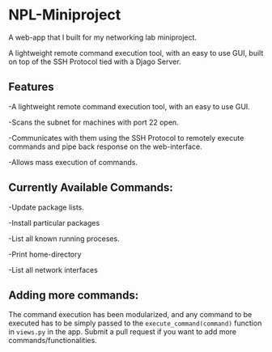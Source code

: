 # NPL-Miniproject

A web-app that I built for my networking lab miniproject.

A lightweight remote command execution tool, with an easy to use GUI, built on top of the SSH Protocol tied with a Djago Server.

## Features

-A lightweight remote command execution tool, with an easy to use GUI.

-Scans the subnet for machines with port 22 open.

-Communicates with them using the SSH Protocol to remotely execute commands and pipe back response on the web-interface.

-Allows mass execution of commands.

## Currently Available Commands:

-Update package lists.

-Install particular packages

-List all known running proceses.

-Print home-directory

-List all network interfaces

## Adding more commands:

The command execution has been modularized, and any command to be executed has to be simply passed to the  `execute_command(command)` function in `views.py` in the app. 
Submit a pull request if you want to add more commands/functionalities.





